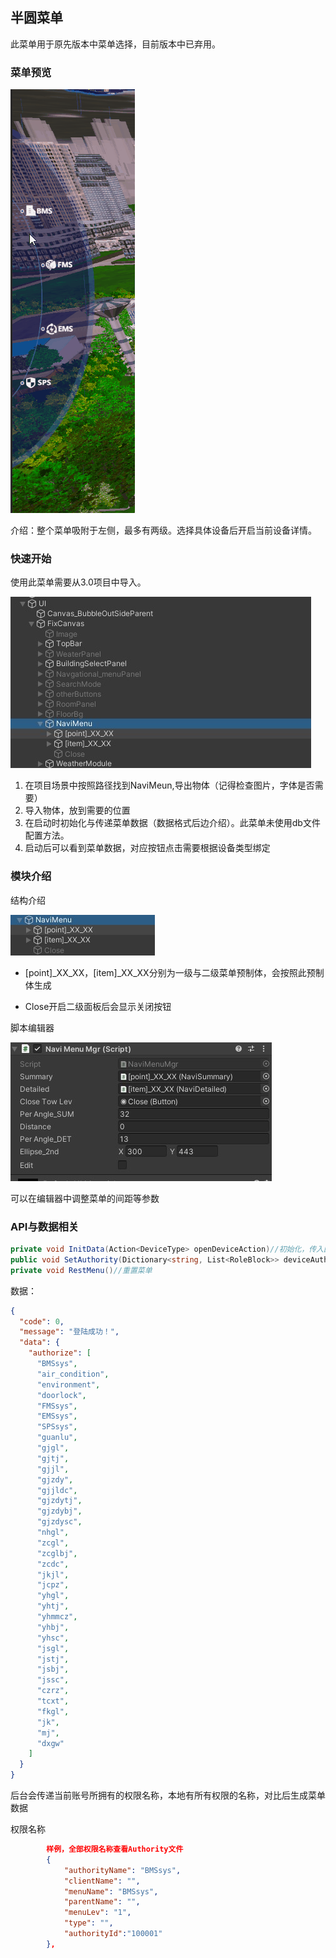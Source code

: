 ## 半圆菜单

此菜单用于原先版本中菜单选择，目前版本中已弃用。

### 菜单预览

 ![](.\img\半圆菜单\圆盘菜单.gif)

介绍：整个菜单吸附于左侧，最多有两级。选择具体设备后开启当前设备详情。

### 快速开始

使用此菜单需要从3.0项目中导入。

 ![](.\img\半圆菜单\Dingtalk_20220830164648.jpg)

1. 在项目场景中按照路径找到NaviMeun,导出物体（记得检查图片，字体是否需要）
2. 导入物体，放到需要的位置
3. 在启动时初始化与传递菜单数据（数据格式后边介绍）。此菜单未使用db文件配置方法。
4. 启动后可以看到菜单数据，对应按钮点击需要根据设备类型绑定

 ### 模块介绍

结构介绍

 ![](.\img\半圆菜单\Dingtalk_20220830165134.jpg)

- [point]_XX_XX，[item]_XX_XX分别为一级与二级菜单预制体，会按照此预制体生成

- Close开启二级面板后会显示关闭按钮

脚本编辑器

 ![](.\img\半圆菜单\Dingtalk_20220830165610.jpg)

可以在编辑器中调整菜单的间距等参数

### API与数据相关

```c#
private void InitData(Action<DeviceType> openDeviceAction)//初始化，传入回调方法
public void SetAuthority(Dictionary<string, List<RoleBlock>> deviceAuthority) // 设置权限，传入菜单数据
private void RestMenu()//重置菜单
```

数据：

```json
{
  "code": 0,
  "message": "登陆成功！",
  "data": {
    "authorize": [
      "BMSsys",
      "air_condition",
      "environment",
      "doorlock",
      "FMSsys",
      "EMSsys",
      "SPSsys",
      "guanlu",
      "gjgl",
      "gjtj",
      "gjjl",
      "gjzdy",
      "gjjldc",
      "gjzdytj",
      "gjzdybj",
      "gjzdysc",
      "nhgl",
      "zcgl",
      "zcglbj",
      "zcdc",
      "jkjl",
      "jcpz",
      "yhgl",
      "yhtj",
      "yhmmcz",
      "yhbj",
      "yhsc",
      "jsgl",
      "jstj",
      "jsbj",
      "jssc",
      "czrz",
      "tcxt",
      "fkgl",
      "jk",
      "mj",
      "dxgw"
    ]
  }
}
```

后台会传递当前账号所拥有的权限名称，本地有所有权限的名称，对比后生成菜单数据

权限名称

```json
		样例，全部权限名称查看Authority文件
		{
            "authorityName": "BMSsys",
            "clientName": "",
            "menuName": "BMSsys",
            "parentName": "",
            "menuLev": "1",
            "type": "",
            "authorityId":"100001"
        },
```

